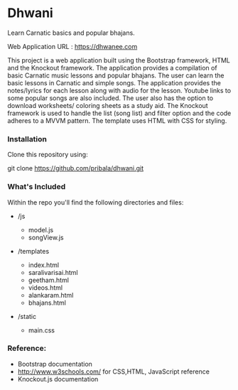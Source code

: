 # Dhwani
Learn Carnatic basics and popular bhajans.

Web Application URL : https://dhwanee.com

This project is a web application built using the Bootstrap framework, HTML and the Knockout framework.
The application provides a compilation of basic Carnatic music lessons and popular bhajans. The user can learn
the basic lessons in Carnatic and simple songs. The application provides the notes/lyrics for each lesson along
with audio for the lesson. Youtube links to some popular songs are also included. The user also has the option to
download worksheets/ coloring sheets as a study aid.
The Knockout framework is used to handle the list (song list) and filter option and the code adheres to a MVVM 
pattern. The template uses HTML with CSS for styling.

### Installation

Clone this repository using:

git clone https://github.com/pribala/dhwani.git

### What's Included

Within the repo you'll find the following directories and files:

  * /js 
      * model.js
      * songView.js
   	                      
  * /templates 
      * index.html
	  * saralivarisai.html
	  * geetham.html
	  * videos.html
	  * alankaram.html
	  * bhajans.html
	  
  * /static 
      * main.css  

### Reference:
  * Bootstrap documentation
  * http://www.w3schools.com/ for CSS,HTML, JavaScript reference
  * Knockout.js documentation
